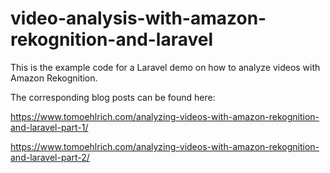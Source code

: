 # video-analysis-with-amazon-rekognition-and-laravel

This is the example code for a Laravel demo on how to analyze videos with Amazon Rekognition.

The corresponding blog posts can be found here:

https://www.tomoehlrich.com/analyzing-videos-with-amazon-rekognition-and-laravel-part-1/

https://www.tomoehlrich.com/analyzing-videos-with-amazon-rekognition-and-laravel-part-2/
